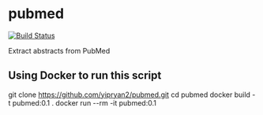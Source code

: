 # pubmed

[![Build Status](https://github.com/yipryan2/pubmed/workflows/PubMed-CI/badge.svg?branch=main)](https://github.com/yipryan2/pubmed/actions)

Extract abstracts from PubMed

## Using Docker to run this script

git clone <https://github.com/yipryan2/pubmed.git>
cd pubmed
docker build -t pubmed:0.1 .
docker run --rm -it pubmed:0.1
